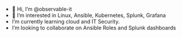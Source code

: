 - 👋 Hi, I’m @observable-it
- 👀 I’m interested in Linux, Ansible, Kubernetes, Splunk, Grafana 
- I’m currently learning cloud and IT Security. 
- I’m looking to collaborate on Ansible Roles and Splunk dashboards



<!---
observable-it/observable-it is a ✨ special ✨ repository because its `README.md` (this file) appears on your GitHub profile.
You can click the Preview link to take a look at your changes.
--->
